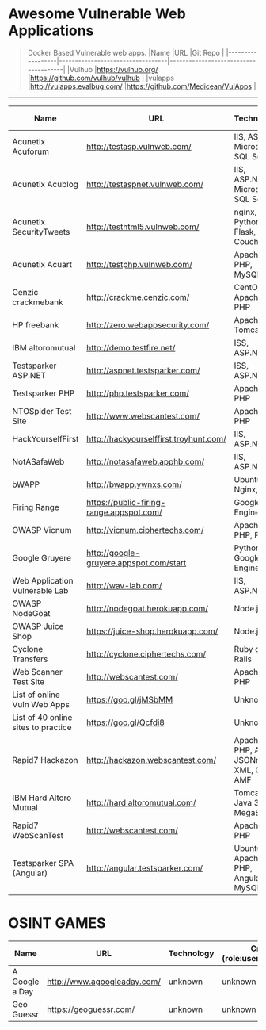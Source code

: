 # Awesome Vulnerable Web Applications

 >Docker Based Vulnerable web apps.
|Name              |URL                               |Git Repo                              |
|------------------|----------------------------------|--------------------------------------|
|Vulhub            |https://vulhub.org/               |https://github.com/vulhub/vulhub      |
|vulapps           |http://vulapps.evalbug.com/       |https://github.com/Medicean/VulApps   |
----------------------------------------------------------------------------------------------------------------------------------------
|Name                           |URL                                      |Technology                             |Creds (role:user:password)|
|-------------------------------|-----------------------------------------|---------------------------------------|--------------------------|
|Acunetix Acuforum              |http://testasp.vulnweb.com/              |IIS, ASP, Microsoft SQL Server         |unknown
|Acunetix Acublog               |http://testaspnet.vulnweb.com/           |IIS, ASP.NET, Microsoft SQL Server     |unknown
|Acunetix SecurityTweets        |http://testhtml5.vulnweb.com/            |nginx, Python, Flask, CouchDB          |admin:admin:1234
|Acunetix Acuart                |http://testphp.vulnweb.com/              |Apache, PHP, MySQL                     |unknown
|Cenzic crackmebank             |http://crackme.cenzic.com/               |CentOS, Apache, PHP                    |unknown
|HP freebank                    |http://zero.webappsecurity.com/          |Apache Tomcat                          |unknown
|IBM altoromutual               |http://demo.testfire.net/                |ISS, ASP.NET                           |unknown
|Testsparker ASP.NET            |http://aspnet.testsparker.com/           |ISS, ASP.NET                           |unknown
|Testsparker PHP                |http://php.testsparker.com/              |Apache, PHP                            |unknown
|NTOSpider Test Site            |http://www.webscantest.com/              |Apache, PHP                            |unknown
|HackYourselfFirst              |http://hackyourselffirst.troyhunt.com/   |IIS, ASP.NET                           |unknown
|NotASafaWeb                    |http://notasafaweb.apphb.com/            |IIS, ASP.NET                           |unknown
|bWAPP                          |http://bwapp.ywnxs.com/                  |Ubuntu, Nginx, PHP                     |user: bee:bug
|Firing Range                   |https://public-firing-range.appspot.com/ |Google App Engine                      |unknown
|OWASP Vicnum                   |http://vicnum.ciphertechs.com/           |Apache, PHP, Perl                      |unknown
|Google Gruyere                 |http://google-gruyere.appspot.com/start  |Python, Google App Engine              |unknown
|Web Application Vulnerable Lab |http://wav-lab.com/                      |IIS, ASP.NET                           |unknown
|OWASP NodeGoat                 |http://nodegoat.herokuapp.com/           |Node.js                                |unknown
|OWASP Juice Shop               |https://juice-shop.herokuapp.com/        |Node.js                                |unknown
|Cyclone Transfers              |http://cyclone.ciphertechs.com/          |Ruby on Rails                          |unknown
|Web Scanner Test Site          |http://webscantest.com/                  |Apache, PHP                            |unknown
|List of online Vuln Web Apps   |https://goo.gl/jMSbMM                    |Unknown                                |unknown
|List of 40 online sites to practice |https://goo.gl/Qcfdi8               |Unknown                                |unknown
|Rapid7 Hackazon	              |http://hackazon.webscantest.com/	        |Apache, PHP, Ajax, JSONm XML, Gwt, AMF	|admin:admin:123456
|IBM Hard Altoro Mutual         |http://hard.altoromutual.com/            |Tomcat, Java 3.1, MegaScript                           |user:jsmith:Demo1234
|Rapid7 WebScanTest             |http://webscantest.com/                  |Apache, PHP                            |user:testuser:testpass
|Testsparker SPA (Angular)      |http://angular.testsparker.com/          |Ubuntu, Apache, PHP, Angular 5, MySQL  |unknown

# OSINT GAMES
|Name                           |URL                                      |Technology                             |Creds (role:user:password)|
|-------------------------------|-----------------------------------------|---------------------------------------|--------------------------|
|A Google a Day| http://www.agoogleaday.com/| unknown | unknown
|Geo Guessr| https://geoguessr.com/| unknown| unknown 

